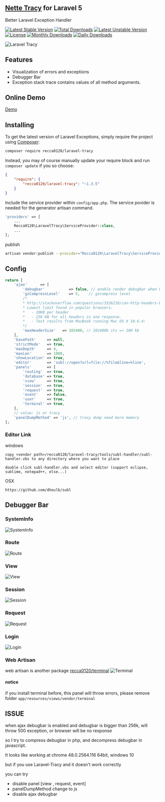 ## [Nette Tracy](https://github.com/nette/tracy.git) for Laravel 5

Better Laravel Exception Handler

[![Latest Stable Version](https://poser.pugx.org/recca0120/laravel-tracy/v/stable)](https://packagist.org/packages/recca0120/laravel-tracy)
[![Total Downloads](https://poser.pugx.org/recca0120/laravel-tracy/downloads)](https://packagist.org/packages/recca0120/laravel-tracy)
[![Latest Unstable Version](https://poser.pugx.org/recca0120/laravel-tracy/v/unstable)](https://packagist.org/packages/recca0120/laravel-tracy)
[![License](https://poser.pugx.org/recca0120/laravel-tracy/license)](https://packagist.org/packages/recca0120/laravel-tracy)
[![Monthly Downloads](https://poser.pugx.org/recca0120/laravel-tracy/d/monthly)](https://packagist.org/packages/recca0120/laravel-tracy)
[![Daily Downloads](https://poser.pugx.org/recca0120/laravel-tracy/d/daily)](https://packagist.org/packages/recca0120/laravel-tracy)

![Laravel Tracy](https://cdn.rawgit.com/recca0120/laravel-tracy/master/screenshots/tracy.png)

## Features
- Visualization of errors and exceptions
- Debugger Bar
- Exception stack trace contains values of all method arguments.

## Online Demo
[Demo](https://cdn.rawgit.com/recca0120/laravel-tracy/master/screenshots/tracy-exception.html)

## Installing

To get the latest version of Laravel Exceptions, simply require the project using [Composer](https://getcomposer.org):

```bash
composer require recca0120/laravel-tracy
```

Instead, you may of course manually update your require block and run `composer update` if you so choose:

```json
{
    "require": {
        "recca0120/laravel-tracy": "~1.3.5"
    }
}
```

Include the service provider within `config/app.php`. The service povider is needed for the generator artisan command.

```php
'providers' => [
    ...
    Recca0120\LaravelTracy\ServiceProvider::class,
    ...
];
```

publish

```bash
artisan vendor:publish --provider="Recca0120\LaravelTracy\ServiceProvider"
```
## Config
```php
return [
    'ajax'      => [
        'debugbar'           => false, // enable render debugbar when http request is ajax
        'gzCompressLevel'    => 5,    // gzcompress level
        /*
        * http://stackoverflow.com/questions/3326210/can-http-headers-be-too-big-for-browsers/3431476#3431476
        * Lowest limit found in popular browsers:
        *   - 10KB per header
        *   - 256 KB for all headers in one response.
        *   - Test results from MacBook running Mac OS X 10.6.4:
        */
        'maxHeaderSize'   => 102400, // 102400b its => 100 kb
    ],
    'basePath'     => null,
    'strictMode'   => true,
    'maxDepth'     => 4,
    'maxLen'       => 1000,
    'showLocation' => true,
    'editor'       => 'subl://open?url=file://%file&line=%line',
    'panels'       => [
        'routing'  => true,
        'database' => true,
        'view'     => true,
        'session'  => true,
        'request'  => true,
        'event'    => false,
        'user'     => true,
        'terminal' => true,
    ],
    // value: js or tracy
    'panelDumpMethod' => 'js', // tracy dump need more memory
];
```

### Editor Link

windows
```
copy <vendor path>/recca0120/laravel-tracy/tools/subl-handler/subl-handler.vbs to any directory where you want to place

double click subl-handler.vbs and select editor (support eclipse, sublime, notepad++, else...)
```

OSX
```
https://github.com/dhoulb/subl
```

## Debugger Bar

### SystemInfo
![SystemInfo](https://cdn.rawgit.com/recca0120/laravel-tracy/master/screenshots/systeminfo.png)

### Route
![Route](https://cdn.rawgit.com/recca0120/laravel-tracy/master/screenshots/route.png)

### View
![View](https://cdn.rawgit.com/recca0120/laravel-tracy/master/screenshots/view.png)

### Session
![Session](https://cdn.rawgit.com/recca0120/laravel-tracy/master/screenshots/session.png)

### Request
![Request](https://cdn.rawgit.com/recca0120/laravel-tracy/master/screenshots/request.png)

### Login
![Login](https://cdn.rawgit.com/recca0120/laravel-tracy/master/screenshots/login.png)

### Web Artisan
web artisan is another package [recca0120/terminal](https://github.com/recca0120/laravel-terminal)
![Terminal](https://cdn.rawgit.com/recca0120/laravel-tracy/master/screenshots/terminal.png)

#### notice
if you install terminal before, this panel will throw errors, please remove folder `app/resources/views/vendor/terminal`

## ISSUE
when ajax debugbar is enabled and debugbar is bigger than 256k, will throw 500 exception, or browser will be no response

so I try to compress debugbar in php, and decompress debugbar in javascript.

It looks like working at chrome 48.0.2564.116 64bit, windows 10

but if you use Laravel-Tracy and it doesn't work correctly

you can try
- disable panel [view , request, event]
- panelDumpMethod change to js
- disable ajax debugbar
